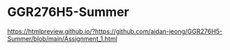 # GGR276H5-Summer
https://htmlpreview.github.io/?https://github.com/aidan-jeong/GGR276H5-Summer/blob/main/Assignment_1.html
